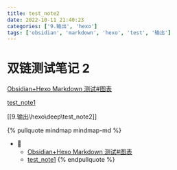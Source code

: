 ```yaml
---
title: test_note2
date: 2022-10-11 21:40:23
categories: ['9.输出', 'hexo']
tags: ['obsidian', 'markdown', 'hexo', 'test', '输出']
---
```

# 双链测试笔记 2

[Obsidian+Hexo Markdown 测试#图表](../07578cff2dd4bfd8c55f223f930878824a64ceaa/#图表)

[test_note1](../88126fb48eff3a2801350be86a88d44654485719)

[[9.输出\hexo\deep\test_note2]]


{% pullquote mindmap mindmap-md %}
- 🔵
  - [Obsidian+Hexo Markdown 测试#图表](../07578cff2dd4bfd8c55f223f930878824a64ceaa/#图表)
  - [test_note1](../88126fb48eff3a2801350be86a88d44654485719)
{% endpullquote %}